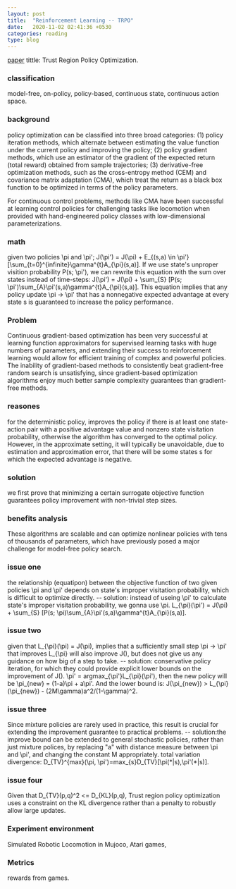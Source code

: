 ```yaml
---
layout: post
title:  "Reinforcement Learning -- TRPO"
date:   2020-11-02 02:41:36 +0530
categories: reading
type: blog
---
```

[paper][paper] tittle: Trust Region Policy Optimization.

<h3>classification</h3> model-free, on-policy, policy-based, continuous state, continuous action space.

<h3>background</h3> policy optimization can be classified into three broad categories: 
(1) policy iteration methods, which alternate between estimating the value function under the current policy and improving the policy; 
(2) policy gradient methods, which use an estimator of the gradient of the expected return (total reward) obtained from sample trajectories; 
(3) derivative-free optimization methods, such as the cross-entropy method (CEM) and covariance matrix adaptation (CMA), which treat the return as a black box function to be optimized in terms of the policy parameters.

For continuous control problems, methods like CMA have been successful at learning control policies for challenging tasks like locomotion when provided with hand-engineered policy classes with low-dimensional parameterizations. 

<h3>math</h3> given two policies \pi and \pi'; J(\pi') = J(\pi) + E_{(s,a) \in \pi'}[\sum_{t=0}^{infinite}\gamma^{t}A_{\pi}(s,a)]. If we use state's unproper visition probability P(s; \pi'), we can rewrite this equation with the sum over states instead of time-steps: J(\pi') = J(\pi) + \sum_{S} [P(s; \pi')\sum_{A}\pi'(s,a)\gamma^{t}A_{\pi}(s,a)]. This equation implies that any policy update \pi → \pi' that has a nonnegative expected advantage at every state s is guaranteed to increase the policy performance.

<h3>Problem</h3> Continuous gradient-based optimization has been very successful at learning function approximators for supervised learning tasks with huge numbers of parameters, and extending their success to reinforcement learning would allow for efficient training of complex and powerful policies. The inability of gradient-based methods to consistently beat gradient-free random search is unsatisfying, since gradient-based optimization algorithms enjoy much better sample complexity guarantees than gradient-free methods.

<h3>reasones</h3> for the deterministic policy, improves the policy if there is at least one state-action pair with a positive advantage value and nonzero state visitation probability, otherwise the algorithm has converged to the optimal policy. However, in the approximate setting, it will typically be unavoidable, due to estimation and approximation error, that there will be some states s for which the expected advantage is negative.

<h3>solution</h3> we first prove that minimizing a certain surrogate objective function guarantees policy improvement with non-trivial step sizes.

<h3>benefits analysis</h3> These algorithms are scalable and can optimize nonlinear policies with tens of thousands of parameters, which have previously posed a major challenge for model-free policy search.

<h3>issue one</h3> the relationship (equatipon) between the objective function of two given policies \pi and \pi' depends on state's improper visitation probability, which is difficult to optimize directly. -- solution: instead of useing \pi' to calculate state's improper visitation probability, we gonna use \pi. L_{\pi}(\pi') = J(\pi) + \sum_{S} [P(s; \pi)\sum_{A}\pi'(s,a)\gamma^{t}A_{\pi}(s,a)].

<h3>issue two</h3> given that L_{\pi}(\pi) = J(\pi), implies that a sufficiently small step \pi → \pi' that improves L_{\pi} will also improve J(), but does not give us any guidance on how big of a step to take. -- solution: conservative policy iteration, for which they could provide explicit lower bounds on the improvement of J(). \pi' = argmax_{\pi'}L_{\pi}(\pi'), then the new policy will be \pi_{new} = (1-a)\pi + a\pi'. And the lower bound is: J(\pi_{new}) > L_{\pi}(\pi_{new}) - (2M\gamma)a^2/(1-\gamma)^2.

<h3>issue three</h3> Since mixture policies are rarely used in practice, this result is crucial for extending the improvement guarantee to practical problems. -- solution:the improve bound can be extended to general stochastic policies, rather than just mixture polices, by replacing "a" with distance measure between \pi and \pi', and changing the constant M appropriately.  total variation divergence: D_{TV}^{max}(\pi, \pi')=max_{s}D_{TV}[\pi(*|s),\pi'(*|s)]. 

<h3>issue four</h3> Given that D_{TV}(p,q)^2 <= D_{KL}(p,q), Trust region policy optimization uses a constraint on the KL divergence rather than a penalty to robustly allow large updates.

<h3>Experiment environment</h3> Simulated Robotic Locomotion in Mujoco, Atari games, 

<h3>Metrics</h3> rewards from games.

[paper]:https://arxiv.org/pdf/1502.05477.pdf